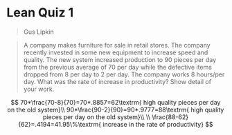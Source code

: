 # Lean Quiz 1

> Gus Lipkin

> A company makes furniture for sale in retail stores. The company recently invested in some new equipment to increase speed and quality. The new system increased production to 90 pieces per day from the previous average of 70 per day while the defective items dropped from 8 per day to 2 per day. The company works 8 hours/per day. What was the rate of increase in productivity? Show detail of your work.

$$
70*\frac{70-8}{70}=70*.8857=62\textrm{ high quality pieces per day on the old system}\\
90*\frac{90-2}{90}=90*.9777=88\textrm{ high quality pieces per day on the old system}\\
\\
\frac{88-62}{62}=.4194=41.95\%\textrm{ increase in the rate of productivity}
$$



